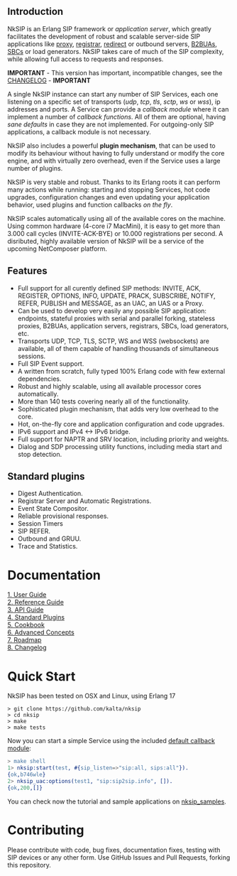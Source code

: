 <!---
NkSIP passes 100% tests in branch master
Travis CI still fails sometimes due to timers
[![Build Status](https://travis-ci.org/kalta/nksip.png?branch=master)](https://travis-ci.org/kalta/nksip)
-->

## Introduction

NkSIP is an Erlang SIP framework or _application server_, which greatly facilitates the development of robust and scalable server-side SIP applications like [proxy](http://en.wikipedia.org/wiki/Session_Initiation_Protocol#Proxy_server), [registrar](http://en.wikipedia.org/wiki/Session_Initiation_Protocol#Registrar), [redirect](http://en.wikipedia.org/wiki/Session_Initiation_Protocol#Redirect_server) or outbound servers, [B2BUAs](http://en.wikipedia.org/wiki/Back-to-back_user_agent), [SBCs](https://en.wikipedia.org/wiki/Session_border_controller) or load generators. NkSIP takes care of much of the SIP complexity, while allowing full access to requests and responses. 

**IMPORTANT** - This version has important, incompatible changes, see the [CHANGELOG](doc/changelog.md) - **IMPORTANT**

A single NkSIP instance can start any number of SIP Services, each one listening on a specific set of transports (_udp_, _tcp_, _tls_, _sctp_, _ws_ or _wss_), ip addresses and ports. A Service can provide a _callback module_ where it can implement a number of _callback functions_. All of them are optional, having _sane defaults_ in case they are not implemented. For outgoing-only SIP applications, a callback module is not necessary.

NkSIP also includes a powerful **plugin mechanism**, that can be used to modify its behaviour without having to fully understand or modify the core engine, and with virtually zero overhead, even if the Service uses a large number of plugins.

NkSIP is very stable and robust. Thanks to its Erlang roots it can perform many actions while running: starting and stopping Services, hot code upgrades, configuration changes and even updating your application behavior, used plugins and function callbacks _on the fly_.

NkSIP scales automatically using all of the available cores on the machine. Using common hardware (4-core i7 MacMini), it is easy to get more than 3.000 call cycles (INVITE-ACK-BYE) or 10.000 registrations per second. A disributed, highly available version of NkSIP will be a service of the upcoming NetComposer platform. 


## Features
* Full support for all curently defined SIP methods: INVITE, ACK, REGISTER, OPTIONS, INFO, UPDATE, PRACK, SUBSCRIBE, NOTIFY, REFER, PUBLISH and MESSAGE, as an UAC, an UAS or a Proxy.
* Can be used to develop very easily any possible SIP application: endpoints, stateful proxies with serial and parallel forking, stateless proxies, B2BUAs, application servers, registrars, SBCs, load generators, etc. 
* Transports UDP, TCP, TLS, SCTP, WS and WSS (websockets) are available, all of them capable of handling thousands of simultaneous sessions.
* Full SIP Event support.
* A written from scratch, fully typed 100% Erlang code with few external dependencies.
* Robust and highly scalable, using all available processor cores automatically.
* More than 140 tests covering nearly all of the functionality.
* Sophisticated plugin mechanism, that adds very low overhead to the core.
* Hot, on-the-fly core and application configuration and code upgrades.
* IPv6 support and IPv4 <-> IPv6 bridge.
* Full support for NAPTR and SRV location, including priority and weights.
* Dialog and SDP processing utility functions, including media start and stop detection.

## Standard plugins
* Digest Authentication.
* Registrar Server and Automatic Registrations.
* Event State Compositor.
* Reliable provisional responses.
* Session Timers
* SIP REFER.
* Outbound and GRUU.
* Trace and Statistics.


# Documentation

[ 1. User Guide](doc/README.md#1-user-guide)<br/>
[ 2. Reference  Guide](doc/README.md#2-reference--guide)<br/>
[ 3. API Guide](doc/README.md#3-api)<br/>
[ 4. Standard Plugins](doc/README.md#4-standard-plugins)<br/>
[ 5. Cookbook](doc/README.md#5-cookbook)<br/>
[ 6. Advanced Concepts](doc/README.md#7-advanced-concepts)<br/>
[ 7. Roadmap](doc/roadmap.md)<br/>
[ 8. Changelog](doc/changelog.md)<br/>


# Quick Start

NkSIP has been tested on OSX and Linux, using Erlang 17

```
> git clone https://github.com/kalta/nksip
> cd nksip
> make
> make tests
```

Now you can start a simple Service using the included [default callback module](src/nksip_callbacks.erl):
```erlang
> make shell
1> nksip:start(test, #{sip_listen=>"sip:all, sips:all"}).
{ok,b746wle}
2> nksip_uac:options(test1, "sip:sip2sip.info", []).
{ok,200,[]}
```


You can check now the tutorial and sample applications on [nksip_samples](https://github.com/NetComposer/nksip_samples).

# Contributing

Please contribute with code, bug fixes, documentation fixes, testing with SIP devices or any other form. Use 
GitHub Issues and Pull Requests, forking this repository.

